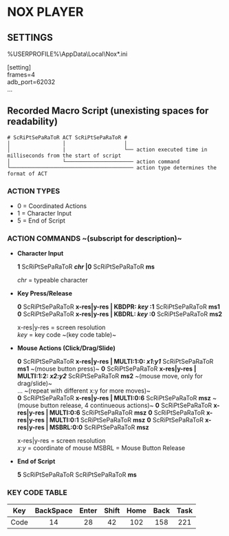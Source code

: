 # NOX PLAYER

## SETTINGS

%USERPROFILE%\AppData\Local\Nox\*.ini

[setting]  
frames=4  
adb_port=62032  
...

## Recorded Macro Script (unexisting spaces for readability)
```
# ScRiPtSePaRaToR ACT ScRiPtSePaRaToR #
│                 │                   │
│                 |                   └── action executed time in milliseconds from the start of script
│                 └────────────────────── action command
└──────────────────────────────────────── action type determines the format of ACT
```

### ACTION TYPES

- 0 = Coordinated Actions
- 1 = Character Input
- 5 = End of Script

### ACTION COMMANDS ~(subscript for description)~

- **Character Input**

	**1** ScRiPtSePaRaToR ***chr* |0** ScRiPtSePaRaToR **ms**

	*chr* = typeable character  

- **Key Press/Release**

	**0** ScRiPtSePaRaToR **x-res|y-res | KBDPR: *key* :1** ScRiPtSePaRaToR **ms1**  
	**0** ScRiPtSePaRaToR **x-res|y-res | KBDRL: *key* :0** ScRiPtSePaRaToR **ms2**

	x-res|y-res = screen resolution  
	*key* = key code ~(key code table)~  

- **Mouse Actions (Click/Drag/Slide)**

	**0** ScRiPtSePaRaToR **x-res|y-res | MULTI:1:0: *x1:y1*** ScRiPtSePaRaToR **ms1** ~(mouse button press)~ 
	**0** ScRiPtSePaRaToR **x-res|y-res | MULTI:1:2: *x2:y2*** ScRiPtSePaRaToR **ms2** ~(mouse move, only for drag/slide)~  
		... ~(repeat with different x:y for more moves)~  
	**0** ScRiPtSePaRaToR **x-res|y-res | MULTI:0:6** ScRiPtSePaRaToR **msz** ~(mouse button release, 4 continueous actions)~ 
	**0** ScRiPtSePaRaToR **x-res|y-res | MULTI:0:6** ScRiPtSePaRaToR **msz**
	**0** ScRiPtSePaRaToR **x-res|y-res | MULTI:0:1** ScRiPtSePaRaToR **msz**
	**0** ScRiPtSePaRaToR **x-res|y-res | MSBRL:0:0** ScRiPtSePaRaToR **msz**
	
	x-res|y-res = screen resolution  
	*x:y* = coordinate of mouse
	MSBRL = Mouse Button Release

- **End of Script**

	**5** ScRiPtSePaRaToR ScRiPtSePaRaToR **ms**  

### KEY CODE TABLE
 
|Key |BackSpace|Enter|Shift|Home|Back|Task|
|:--:|:--:     |:--: |:--: |:--:|:--:|:--:|
|Code|14       |28   | 42  |102 |158 |221 |
